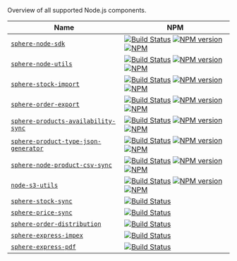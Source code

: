 Overview of all supported Node.js components.


| Name | NPM |
| -------- | ---- |
| [`sphere-node-sdk`](https://github.com/sphereio/sphere-node-sdk) | [![Build Status](https://secure.travis-ci.org/sphereio/sphere-node-sdk.png?branch=master)](http://travis-ci.org/sphereio/sphere-node-sdk) [![NPM version](https://badge.fury.io/js/sphere-node-sdk.png)](http://badge.fury.io/js/sphere-node-sdk) [![NPM](https://nodei.co/npm/sphere-node-sdk.png?compact=true)](https://www.npmjs.org/package/sphere-node-sdk) |
| [`sphere-node-utils`](https://github.com/sphereio/sphere-node-utils) | [![Build Status](https://secure.travis-ci.org/sphereio/sphere-node-utils.png?branch=master)](http://travis-ci.org/sphereio/sphere-node-utils) [![NPM version](https://badge.fury.io/js/sphere-node-utils.png)](http://badge.fury.io/js/sphere-node-utils) [![NPM](https://nodei.co/npm/sphere-node-utils.png?compact=true)](https://www.npmjs.org/package/sphere-node-utils) |
| [`sphere-stock-import`](https://github.com/sphereio/sphere-stock-import) | [![Build Status](https://secure.travis-ci.org/sphereio/sphere-stock-import.png?branch=master)](http://travis-ci.org/sphereio/sphere-stock-import) [![NPM version](https://badge.fury.io/js/sphere-stock-import.png)](http://badge.fury.io/js/sphere-stock-import) [![NPM](https://nodei.co/npm/sphere-stock-import.png?compact=true)](https://www.npmjs.org/package/sphere-stock-import) |
| [`sphere-order-export`](https://github.com/sphereio/sphere-order-export) | [![Build Status](https://secure.travis-ci.org/sphereio/sphere-order-export.png?branch=master)](http://travis-ci.org/sphereio/sphere-order-export) [![NPM version](https://badge.fury.io/js/sphere-order-export.png)](http://badge.fury.io/js/sphere-order-export) [![NPM](https://nodei.co/npm/sphere-order-export.png?compact=true)](https://www.npmjs.org/package/sphere-order-export) |
| [`sphere-products-availability-sync`](https://github.com/sphereio/sphere-products-availability-sync) | [![Build Status](https://secure.travis-ci.org/sphereio/sphere-products-availability-sync.png?branch=master)](http://travis-ci.org/sphereio/sphere-products-availability-sync) [![NPM version](https://badge.fury.io/js/sphere-products-availability-sync.png)](http://badge.fury.io/js/sphere-products-availability-sync) [![NPM](https://nodei.co/npm/sphere-products-availability-sync.png?compact=true)](https://www.npmjs.org/package/sphere-products-availability-sync) |
| [`sphere-product-type-json-generator`](https://github.com/sphereio/sphere-product-type-json-generator) | [![Build Status](https://secure.travis-ci.org/sphereio/sphere-product-type-json-generator.png?branch=master)](http://travis-ci.org/sphereio/sphere-product-type-json-generator) [![NPM version](https://badge.fury.io/js/sphere-product-type-json-generator.png)](http://badge.fury.io/js/sphere-product-type-json-generator) [![NPM](https://nodei.co/npm/sphere-product-type-json-generator.png?compact=true)](https://www.npmjs.org/package/sphere-product-type-json-generator) |
| [`sphere-node-product-csv-sync`](https://github.com/sphereio/sphere-node-product-csv-sync) | [![Build Status](https://secure.travis-ci.org/sphereio/sphere-node-product-csv-sync.png?branch=master)](http://travis-ci.org/sphereio/sphere-node-product-csv-sync) [![NPM version](https://badge.fury.io/js/sphere-node-product-csv-sync.png)](http://badge.fury.io/js/sphere-node-product-csv-sync) [![NPM](https://nodei.co/npm/sphere-node-product-csv-sync.png?compact=true)](https://www.npmjs.org/package/sphere-node-product-csv-sync) |
| [`node-s3-utils`](https://github.com/sphereio/node-s3-utils) | [![Build Status](https://secure.travis-ci.org/sphereio/node-s3-utils.png?branch=master)](http://travis-ci.org/sphereio/node-s3-utils) [![NPM version](https://badge.fury.io/js/node-s3-utils.png)](http://badge.fury.io/js/node-s3-utils) [![NPM](https://nodei.co/npm/node-s3-utils.png?compact=true)](https://www.npmjs.org/package/node-s3-utils) |
| [`sphere-stock-sync`](https://github.com/sphereio/sphere-stock-sync) | [![Build Status](https://secure.travis-ci.org/sphereio/sphere-stock-sync.png?branch=master)](http://travis-ci.org/sphereio/sphere-stock-sync) |
| [`sphere-price-sync`](https://github.com/sphereio/sphere-price-sync) | [![Build Status](https://secure.travis-ci.org/sphereio/sphere-price-sync.png?branch=master)](http://travis-ci.org/sphereio/sphere-price-sync) |
| [`sphere-order-distribution`](https://github.com/sphereio/sphere-order-distribution) | [![Build Status](https://secure.travis-ci.org/sphereio/sphere-order-distribution.png?branch=master)](http://travis-ci.org/sphereio/sphere-order-distribution) |
| [`sphere-express-impex`](https://github.com/sphereio/sphere-express-impex) | [![Build Status](https://secure.travis-ci.org/sphereio/sphere-express-impex.png?branch=master)](http://travis-ci.org/sphereio/sphere-express-impex) |
| [`sphere-express-pdf`](https://github.com/sphereio/sphere-express-pdf) | [![Build Status](https://secure.travis-ci.org/sphereio/sphere-express-pdf.png?branch=master)](http://travis-ci.org/sphereio/sphere-express-pdf) |
